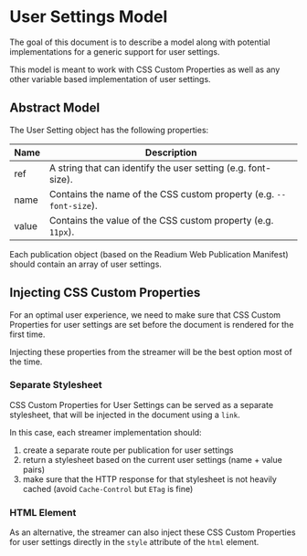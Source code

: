 # User Settings Model

The goal of this document is to describe a model along with potential implementations for a generic support for user settings.

This model is meant to work with CSS Custom Properties as well as any other variable based implementation of user settings.

## Abstract Model

The User Setting object has the following properties:

| Name  | Description |
| ----- | ----------- |
| ref   | A string that can identify the user setting (e.g. font-size). |
| name   | Contains the name of the CSS custom property (e.g. `--font-size`). |
| value   | Contains the value of the CSS custom property (e.g. `11px`). |

Each publication object (based on the Readium Web Publication Manifest) should contain an array of user settings.

## Injecting CSS Custom Properties

For an optimal user experience, we need to make sure that CSS Custom Properties for user settings are set before the document is rendered for the first time.

Injecting these properties from the streamer will be the best option most of the time.

### Separate Stylesheet

CSS Custom Properties for User Settings can be served as a separate stylesheet, that will be injected in the document using a `link`.

In this case, each streamer implementation should:

1. create a separate route per publication for user settings
2. return a stylesheet based on the current user settings (name + value pairs)
3. make sure that the HTTP response for that stylesheet is not heavily cached (avoid `Cache-Control` but `ETag` is fine)


### HTML Element

As an alternative, the streamer can also inject these CSS Custom Properties for user settings directly in the `style` attribute of the `html` element.

